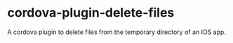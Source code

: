 # cordova-plugin-delete-files
A cordova plugin to delete files from the temporary directory of an IOS app.
